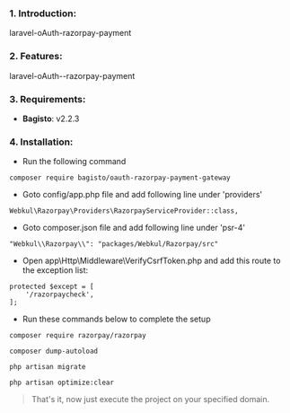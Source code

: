### 1. Introduction:
laravel-oAuth-razorpay-payment


### 2. Features:
laravel-oAuth--razorpay-payment


### 3. Requirements:

* **Bagisto**: v2.2.3


### 4. Installation:

* Run the following command

~~~
composer require bagisto/oauth-razorpay-payment-gateway
~~~

* Goto config/app.php file and add following line under 'providers'

~~~
Webkul\Razorpay\Providers\RazorpayServiceProvider::class,
~~~

* Goto composer.json file and add following line under 'psr-4'

~~~
"Webkul\\Razorpay\\": "packages/Webkul/Razorpay/src"
~~~

* Open app\Http\Middleware\VerifyCsrfToken.php and add this route to the exception list:

~~~
protected $except = [
    '/razorpaycheck',
];
~~~

* Run these commands below to complete the setup

~~~
composer require razorpay/razorpay
~~~

~~~
composer dump-autoload
~~~

~~~
php artisan migrate
~~~

~~~
php artisan optimize:clear
~~~

> That's it, now just execute the project on your specified domain.